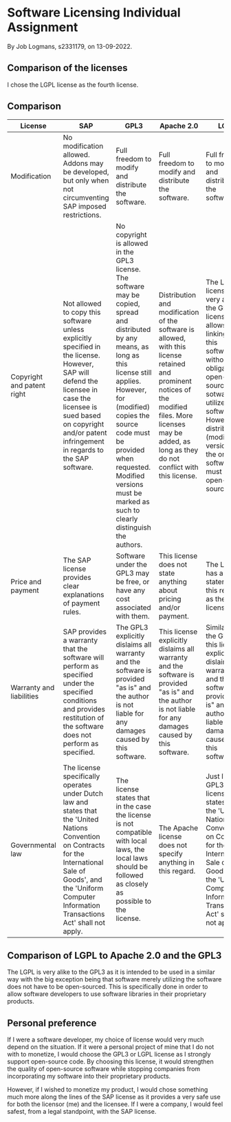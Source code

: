 # Software Licensing Individual Assignment
By Job Logmans, s2331179, on 13-09-2022.

## Comparison of the licenses
I chose the LGPL license as the fourth license.

## Comparison

| License | SAP | GPL3 | Apache 2.0 | LGPL |
|-|-|-|-|-|
| Modification | No modification allowed. Addons may be developed, but only when not circumventing SAP imposed restrictions. | Full freedom to modify and distribute the software. | Full freedom to modify and distribute the software. | Full freedom to modify and distribute the software. |
| Copyright and patent right | Not allowed to copy this software unless explicitly specified in the license. However, SAP will defend the licensee in case the licensee is sued based on copyright and/or patent infringement in regards to the SAP software. | No copyright is allowed in the GPL3 license. The software may be copied, spread and distributed by any means, as long as this license still applies. However, for (modified) copies the source code must be provided when requested. Modified versions must be marked as such to clearly distinguish the authors. | Distribution and modification of the software is allowed, with this license retained and prominent notices of the modified files. More licenses may be added, as long as they do not conflict with this license. | The LGPL license is very alike to the GPL3 license, but allows linking to this software without the obligation to open-source the sotware that utilizes this software. However, distributed (modified) versions of the original software must still be open-sourced. |
| Price and payment | The SAP license provides clear explanations of payment rules. | Software under the GPL3 may be free, or have any cost associated with them. | This license does not state anything about pricing and/or payment. | The LGPL has a similar statement in this regard as the GPL3 license. |
| Warranty and liabilities | SAP provides a warranty that the software will perform as specified under the specified conditions and provides restitution of the software does not perform as specified. | The GPL3 explicitly dislaims all warranty and the software is provided "as is" and the author is not liable for any damages caused by this software. | This license explicitly dislaims all warranty and the software is provided "as is" and the author is not liable for any damages caused by this software. | Similar as the GPL3, this license explicitly dislaims all warranty and the software is provided "as is" and the author is not liable for any damages caused by this software.|
| Governmental law | The license specifically operates under Dutch law and states that the 'United Nations Convention on Contracts for the International Sale of Goods', and the 'Uniform Computer Information Transactions Act' shall not apply. | The license states that in the case the license is not compatible with local laws, the local laws should be followed as closely as possible to the license. | The Apache license does not specify anything in this regard. | Just like the GPL3, this license states that the 'United Nations Convention on Contracts for the International Sale of Goods', and the 'Uniform Computer Information Transactions Act' shall not apply.|

## Comparison of LGPL to Apache 2.0 and the GPL3

The LGPL is very alike to the GPL3 as it is intended to be used in a similar way with the big exception being that software merely utilizing the software does not have to be open-sourced. This is specifically done in order to allow software developers to use software libraries in their proprietary products.

## Personal preference

If I were a software developer, my choice of license would very much depend on the situation. If it were a personal project of mine that I do not with to monetize, I would choose the GPL3 or LGPL license as I strongly support open-source code. By choosing this license, it would strengthen the quality of open-source software while stopping companies from incorporating my software into their proprietary products.

However, if I wished to monetize my product, I would chose something much more along the lines of the SAP license as it provides a very safe use for both the licensor (me) and the licensee. If I were a company, I would feel safest, from a legal standpoint, with the SAP license.